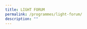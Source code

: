 ```yaml
---
title: LIGHT FORUM
permalink: /programmes/light-forum/
description: ""
---
```

<p style="font-size:17px; line-height:40px">
</p>